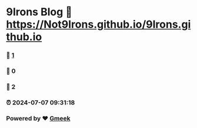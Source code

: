 # 9Irons Blog :link: https://Not9Irons.github.io/9Irons.github.io 
### :page_facing_up: [1](https://Not9Irons.github.io/9Irons.github.io/tag.html) 
### :speech_balloon: 0 
### :hibiscus: 2 
### :alarm_clock: 2024-07-07 09:31:18 
### Powered by :heart: [Gmeek](https://github.com/Meekdai/Gmeek)
